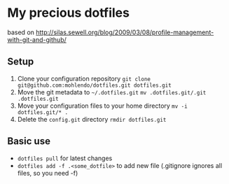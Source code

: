 My precious dotfiles
=====================

based on http://silas.sewell.org/blog/2009/03/08/profile-management-with-git-and-github/

Setup
-----

1. Clone your configuration repository
   `git clone git@github.com:mohlendo/dotfiles.git dotfiles.git`
2. Move the git metadata to `~/.dotfiles.git`
   `mv .dotfiles.git/.git .dotfiles.git`
3. Move your configuration files to your home directory
   `mv -i dotfiles.git/* .`
4. Delete the `config.git` directory
   `rmdir dotfiles.git`

Basic use
--------

* `dotfiles pull` for latest changes
* `dotfiles add -f .<some_dotfile>` to add new file (.gitignore ignores all files, so you need -f)
